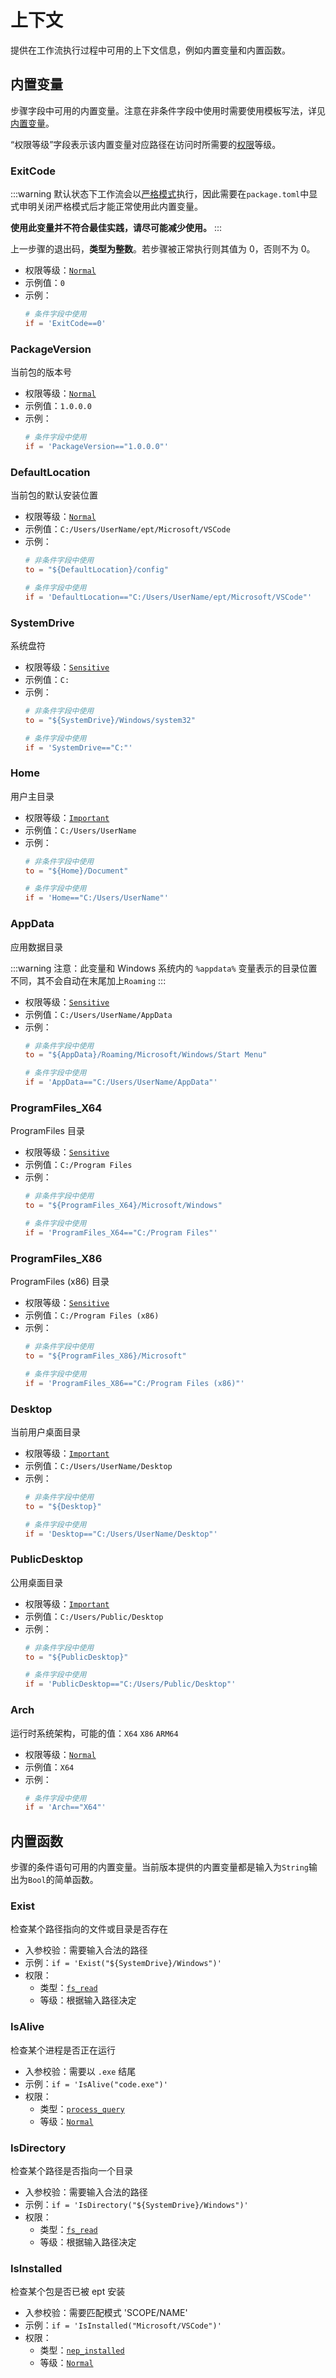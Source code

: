 # 上下文

[//]: # (This file is automatically generated by script, do not modify it.)
 
提供在工作流执行过程中可用的上下文信息，例如内置变量和内置函数。 
## 内置变量
步骤字段中可用的内置变量。注意在非条件字段中使用时需要使用模板写法，详见[内置变量](/nep/workflow/2-context.html#内置变量)。

“权限等级”字段表示该内置变量对应路径在访问时所需要的[权限](/nep/ability/1-permission)等级。
### ExitCode
:::warning
默认状态下工作流会以[严格模式](/nep/definition/1-package#strict)执行，因此需要在`package.toml`中显式申明关闭严格模式后才能正常使用此内置变量。

**使用此变量并不符合最佳实践，请尽可能减少使用。**
:::

上一步骤的退出码，**类型为整数**。若步骤被正常执行则其值为 0，否则不为 0。
* 权限等级：[`Normal`](/nep/definition/3-permissions#normal)
* 示例值：`0` 
* 示例：
    ```toml
    # 条件字段中使用
    if = 'ExitCode==0'
    ```
### PackageVersion
当前包的版本号
* 权限等级：[`Normal`](/nep/definition/3-permissions#normal)
* 示例值：`1.0.0.0` 
* 示例：
    ```toml
    # 条件字段中使用
    if = 'PackageVersion=="1.0.0.0"'
    ```
### DefaultLocation
当前包的默认安装位置
* 权限等级：[`Normal`](/nep/definition/3-permissions#normal)
* 示例值：`C:/Users/UserName/ept/Microsoft/VSCode` 
* 示例：
    ```toml
    # 非条件字段中使用
    to = "${DefaultLocation}/config"

    # 条件字段中使用
    if = 'DefaultLocation=="C:/Users/UserName/ept/Microsoft/VSCode"'
    ```
### SystemDrive
系统盘符
* 权限等级：[`Sensitive`](/nep/definition/3-permissions#sensitive)
* 示例值：`C:` 
* 示例：
    ```toml
    # 非条件字段中使用
    to = "${SystemDrive}/Windows/system32"

    # 条件字段中使用
    if = 'SystemDrive=="C:"'
    ```
### Home
用户主目录
* 权限等级：[`Important`](/nep/definition/3-permissions#important)
* 示例值：`C:/Users/UserName` 
* 示例：
    ```toml
    # 非条件字段中使用
    to = "${Home}/Document"

    # 条件字段中使用
    if = 'Home=="C:/Users/UserName"'
    ```
### AppData
应用数据目录

:::warning
注意：此变量和 Windows 系统内的 `%appdata%` 变量表示的目录位置不同，其不会自动在末尾加上`Roaming`
:::
* 权限等级：[`Sensitive`](/nep/definition/3-permissions#sensitive)
* 示例值：`C:/Users/UserName/AppData` 
* 示例：
    ```toml
    # 非条件字段中使用
    to = "${AppData}/Roaming/Microsoft/Windows/Start Menu"

    # 条件字段中使用
    if = 'AppData=="C:/Users/UserName/AppData"'
    ```
### ProgramFiles_X64
ProgramFiles 目录
* 权限等级：[`Sensitive`](/nep/definition/3-permissions#sensitive)
* 示例值：`C:/Program Files` 
* 示例：
    ```toml
    # 非条件字段中使用
    to = "${ProgramFiles_X64}/Microsoft/Windows"

    # 条件字段中使用
    if = 'ProgramFiles_X64=="C:/Program Files"'
    ```
### ProgramFiles_X86
ProgramFiles (x86) 目录
* 权限等级：[`Sensitive`](/nep/definition/3-permissions#sensitive)
* 示例值：`C:/Program Files (x86)` 
* 示例：
    ```toml
    # 非条件字段中使用
    to = "${ProgramFiles_X86}/Microsoft"

    # 条件字段中使用
    if = 'ProgramFiles_X86=="C:/Program Files (x86)"'
    ```
### Desktop
当前用户桌面目录
* 权限等级：[`Important`](/nep/definition/3-permissions#important)
* 示例值：`C:/Users/UserName/Desktop` 
* 示例：
    ```toml
    # 非条件字段中使用
    to = "${Desktop}"

    # 条件字段中使用
    if = 'Desktop=="C:/Users/UserName/Desktop"'
    ```
### PublicDesktop
公用桌面目录
* 权限等级：[`Important`](/nep/definition/3-permissions#important)
* 示例值：`C:/Users/Public/Desktop` 
* 示例：
    ```toml
    # 非条件字段中使用
    to = "${PublicDesktop}"

    # 条件字段中使用
    if = 'PublicDesktop=="C:/Users/Public/Desktop"'
    ```
### Arch
运行时系统架构，可能的值：`X64` `X86` `ARM64`
* 权限等级：[`Normal`](/nep/definition/3-permissions#normal)
* 示例值：`X64` 
* 示例：
    ```toml
    # 条件字段中使用
    if = 'Arch=="X64"'
    ```

## 内置函数
步骤的条件语句可用的内置变量。当前版本提供的内置变量都是输入为`String`输出为`Bool`的简单函数。
### Exist
检查某个路径指向的文件或目录是否存在
* 入参校验：需要输入合法的路径
* 示例：``if = 'Exist("${SystemDrive}/Windows")'``
* 权限：
  * 类型：[`fs_read`](/nep/definition/3-permissions#fs_read)
  * 等级：根据输入路径决定
### IsAlive
检查某个进程是否正在运行
* 入参校验：需要以 `.exe` 结尾
* 示例：``if = 'IsAlive("code.exe")'``
* 权限：
  * 类型：[`process_query`](/nep/definition/3-permissions#process_query)
  * 等级：[`Normal`](/nep/definition/3-permissions#Normal)
### IsDirectory
检查某个路径是否指向一个目录
* 入参校验：需要输入合法的路径
* 示例：``if = 'IsDirectory("${SystemDrive}/Windows")'``
* 权限：
  * 类型：[`fs_read`](/nep/definition/3-permissions#fs_read)
  * 等级：根据输入路径决定
### IsInstalled
检查某个包是否已被 ept 安装
* 入参校验：需要匹配模式 'SCOPE/NAME'
* 示例：``if = 'IsInstalled("Microsoft/VSCode")'``
* 权限：
  * 类型：[`nep_installed`](/nep/definition/3-permissions#nep_installed)
  * 等级：[`Normal`](/nep/definition/3-permissions#Normal)